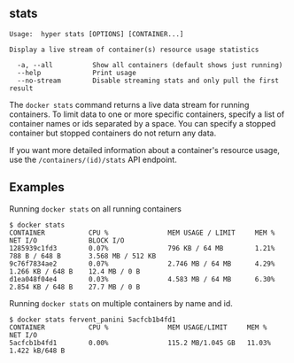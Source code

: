 ## stats

	Usage:	hyper stats [OPTIONS] [CONTAINER...]

	Display a live stream of container(s) resource usage statistics

	  -a, --all          Show all containers (default shows just running)
	  --help             Print usage
	  --no-stream        Disable streaming stats and only pull the first result

The `docker stats` command returns a live data stream for running containers. To limit data to one or more specific containers, specify a list of container names or ids separated by a space. You can specify a stopped container but stopped containers do not return any data.

If you want more detailed information about a container's resource usage, use the `/containers/(id)/stats` API endpoint. 

## Examples

Running `docker stats` on all running containers

    $ docker stats
    CONTAINER           CPU %               MEM USAGE / LIMIT     MEM %               NET I/O             BLOCK I/O
    1285939c1fd3        0.07%               796 KB / 64 MB        1.21%               788 B / 648 B       3.568 MB / 512 KB
    9c76f7834ae2        0.07%               2.746 MB / 64 MB      4.29%               1.266 KB / 648 B    12.4 MB / 0 B
    d1ea048f04e4        0.03%               4.583 MB / 64 MB      6.30%               2.854 KB / 648 B    27.7 MB / 0 B

Running `docker stats` on multiple containers by name and id.

    $ docker stats fervent_panini 5acfcb1b4fd1
    CONTAINER           CPU %               MEM USAGE/LIMIT     MEM %               NET I/O
    5acfcb1b4fd1        0.00%               115.2 MB/1.045 GB   11.03%              1.422 kB/648 B